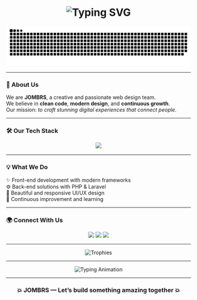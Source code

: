 <h1 align="center">
  <img src="https://readme-typing-svg.herokuapp.com?font=Poppins&size=32&duration=2800&pause=2000&color=3b82f6&center=true&vCenter=true&width=435&lines=JOMBRS+CREATIVE+TEAM;Building+the+Future+of+Web;Crafting+Modern+Digital+Experiences" alt="Typing SVG" />
</h1>

<p align="center">
  <img src="https://github.com/Platane/snk/raw/output/github-contribution-grid-snake.svg" alt="snake animation" />
</p>

---

### 👋 About Us
We are **JOMBRS**, a creative and passionate web design team.  
We believe in **clean code**, **modern design**, and **continuous growth**.  
Our mission: _to craft stunning digital experiences that connect people._

---

### 🛠️ Our Tech Stack

<p align="center">
  <img src="https://skillicons.dev/icons?i=html,css,js,bootstrap,tailwind,react,nextjs,php,mysql,laravel,git,github&theme=light" />
</p>

---

### 💡 What We Do
✨ Front-end development with modern frameworks  
⚙️ Back-end solutions with PHP & Laravel  
🎨 Beautiful and responsive UI/UX design  
🚀 Continuous improvement and learning

---

### 🌍 Connect With Us
<p align="center">
  <a href="#"><img src="https://img.shields.io/badge/Website-000?style=for-the-badge&logo=About.me&logoColor=white"/></a>
  <a href="#"><img src="https://img.shields.io/badge/GitHub-181717?style=for-the-badge&logo=github&logoColor=white"/></a>
  <a href="#"><img src="https://img.shields.io/badge/Discord-5865F2?style=for-the-badge&logo=discord&logoColor=white"/></a>
</p>

---

<p align="center">
  <img src="https://github-profile-trophy.vercel.app/?username=JOMBRS&theme=onestar&margin-w=15&no-frame=true" alt="Trophies" />
</p>

---

<p align="center">
  <img src="https://readme-typing-svg.herokuapp.com?font=Poppins&size=24&pause=1000&color=22c55e&center=true&vCenter=true&width=600&lines=We+Design.;We+Develop.;We+Deliver." alt="Typing Animation" />
</p>

---

<h3 align="center">💥 JOMBRS — Let’s build something amazing together 💥</h3>

